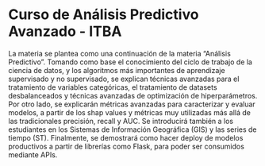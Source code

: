 # Curso de Análisis Predictivo Avanzado - ITBA
La materia se plantea como una continuación de la materia “Análisis Predictivo”. Tomando como base el conocimiento del ciclo de trabajo de la ciencia de datos, y los algoritmos más importantes de aprendizaje supervisado y no supervisado, se explican técnicas avanzadas para el tratamiento de variables categóricas, el tratamiento de datasets desbalanceados y técnicas avanzadas de optimización de hiperparámetros. Por otro lado, se explicarán métricas avanzadas para caracterizar y evaluar modelos, a partir de los shap values y métricas muy utilizadas más allá de las tradicionales precisión, recall y AUC. Se introducirá también a los estudiantes en los Sistemas de Información Geográfica (GIS) y las series de tiempo (ST). Finalmente, se demostrará como hacer deploy de modelos productivos a partir de librerías como Flask, para poder ser consumidos mediante APIs.
